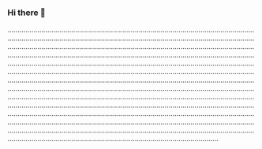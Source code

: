 ### Hi there 👋

......................................................................................................................................................................................................................................................................................................................................................................................................................................................................................................................................................................................................................................................................................................................................................................................................................................................................................................................................................................................................................................................................................................................................................................................................................................................................................................................................................................................................................................................................................................................................................................................................................................................................................................................................................................................